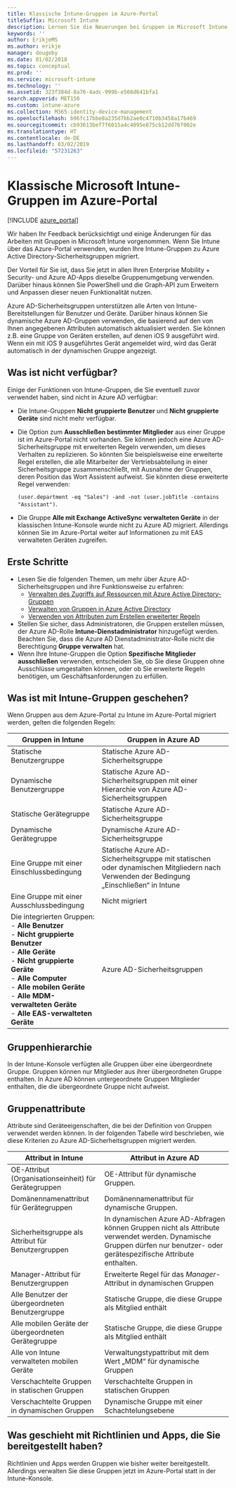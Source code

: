 ```yaml
---
title: Klassische Intune-Gruppen im Azure-Portal
titleSuffix: Microsoft Intune
description: Lernen Sie die Neuerungen bei Gruppen im Microsoft Intune-Azure-Portal kennen.
keywords: ''
author: ErikjeMS
ms.author: erikje
manager: dougeby
ms.date: 01/02/2018
ms.topic: conceptual
ms.prod: ''
ms.service: microsoft-intune
ms.technology: ''
ms.assetid: 323f384d-8a76-4adc-999b-e508d641bfa1
search.appverid: MET150
ms.custom: intune-azure
ms.collection: M365-identity-device-management
ms.openlocfilehash: b96fc17bbe8a235d7bb2ae0c4710b3458a17b469
ms.sourcegitcommit: cb93613bef7f6015a4c4095e875cb12dd76f002e
ms.translationtype: HT
ms.contentlocale: de-DE
ms.lasthandoff: 03/02/2019
ms.locfileid: "57231263"
---
```

# <a name="microsoft-intune-classic-groups-in-the-azure-portal"></a>Klassische Microsoft Intune-Gruppen im Azure-Portal

[!INCLUDE [azure_portal](./includes/azure_portal.md)]

Wir haben Ihr Feedback berücksichtigt und einige Änderungen für das Arbeiten mit Gruppen in Microsoft Intune vorgenommen.
Wenn Sie Intune über das Azure-Portal verwenden, wurden Ihre Intune-Gruppen zu Azure Active Directory-Sicherheitsgruppen migriert.

Der Vorteil für Sie ist, dass Sie jetzt in allen Ihren Enterprise Mobility + Security- und Azure AD-Apps dieselbe Gruppenumgebung verwenden. Darüber hinaus können Sie PowerShell und die Graph-API zum Erweitern und Anpassen dieser neuen Funktionalität nutzen.

Azure AD-Sicherheitsgruppen unterstützen alle Arten von Intune-Bereitstellungen für Benutzer und Geräte. Darüber hinaus können Sie dynamische Azure AD-Gruppen verwenden, die basierend auf den von Ihnen angegebenen Attributen automatisch aktualisiert werden. Sie können z.B. eine Gruppe von Geräten erstellen, auf denen iOS 9 ausgeführt wird. Wenn ein mit iOS 9 ausgeführtes Gerät angemeldet wird, wird das Gerät automatisch in der dynamischen Gruppe angezeigt.

## <a name="what-is-not-available"></a>Was ist nicht verfügbar?

Einige der Funktionen von Intune-Gruppen, die Sie eventuell zuvor verwendet haben, sind nicht in Azure AD verfügbar:

- Die Intune-Gruppen **Nicht gruppierte Benutzer** und **Nicht gruppierte Geräte** sind nicht mehr verfügbar.
- Die Option zum **Ausschließen bestimmter Mitglieder** aus einer Gruppe ist im Azure-Portal nicht vorhanden. Sie können jedoch eine Azure AD-Sicherheitsgruppe mit erweiterten Regeln verwenden, um dieses Verhalten zu replizieren. So könnten Sie beispielsweise eine erweiterte Regel erstellen, die alle Mitarbeiter der Vertriebsabteilung in einer Sicherheitsgruppe zusammenschließt, mit Ausnahme der Gruppen, deren Position das Wort Assistent aufweist. Sie könnten diese erweiterte Regel verwenden:

  `(user.department -eq "Sales") -and -not (user.jobTitle -contains "Assistant")`.
- Die Gruppe **Alle mit Exchange ActiveSync verwalteten Geräte** in der klassischen Intune-Konsole wurde nicht zu Azure AD migriert. Allerdings können Sie im Azure-Portal weiter auf Informationen zu mit EAS verwalteten Geräten zugreifen.

## <a name="how-to-get-started"></a>Erste Schritte

- Lesen Sie die folgenden Themen, um mehr über Azure AD-Sicherheitsgruppen und ihre Funktionsweise zu erfahren:
    -  [Verwalten des Zugriffs auf Ressourcen mit Azure Active Directory-Gruppen](https://azure.microsoft.com/documentation/articles/active-directory-manage-groups/)
    -  [Verwalten von Gruppen in Azure Active Directory](https://azure.microsoft.com/documentation/articles/active-directory-accessmanagement-manage-groups/)
    -  [Verwenden von Attributen zum Erstellen erweiterter Regeln](https://azure.microsoft.com/documentation/articles/active-directory-accessmanagement-groups-with-advanced-rules/)
-  Stellen Sie sicher, dass Administratoren, die Gruppen erstellen müssen, der Azure AD-Rolle **Intune-Dienstadministrator** hinzugefügt werden. Beachten Sie, dass die Azure AD Dienstadministrator-Rolle nicht die Berechtigung **Gruppe verwalten** hat.
-  Wenn Ihre Intune-Gruppen die Option **Spezifische Mitglieder ausschließen** verwenden, entscheiden Sie, ob Sie diese Gruppen ohne Ausschlüsse umgestalten können, oder ob Sie erweiterte Regeln benötigen, um Geschäftsanforderungen zu erfüllen.


## <a name="what-happened-to-intune-groups"></a>Was ist mit Intune-Gruppen geschehen?
Wenn Gruppen aus dem Azure-Portal zu Intune im Azure-Portal migriert werden, gelten die folgenden Regeln:

| Gruppen in Intune|Gruppen in Azure AD|
|-----------------------------------------------------------------------|-------------------------------------------------------------|
|Statische Benutzergruppe|Statische Azure AD-Sicherheitsgruppe|
|Dynamische Benutzergruppe|Statische Azure AD-Sicherheitsgruppen mit einer Hierarchie von Azure AD-Sicherheitsgruppen|
|Statische Gerätegruppe|Statische Azure AD-Sicherheitsgruppe|
|Dynamische Gerätegruppe|Dynamische Azure AD-Sicherheitsgruppe|
|Eine Gruppe mit einer Einschlussbedingung|Statische Azure AD-Sicherheitsgruppe mit statischen oder dynamischen Mitgliedern nach Verwenden der Bedingung „Einschließen“ in Intune|
|Eine Gruppe mit einer Ausschlussbedingung|Nicht migriert|
|Die integrierten Gruppen:<br>- **Alle Benutzer**<br>- **Nicht gruppierte Benutzer**<br>- **Alle Geräte**<br>- **Nicht gruppierte Geräte**<br>- **Alle Computer**<br>- **Alle mobilen Geräte**<br>- **Alle MDM-verwalteten Geräte**<br>- **Alle EAS-verwalteten Geräte**|Azure AD-Sicherheitsgruppen|

## <a name="group-hierarchy"></a>Gruppenhierarchie

In der Intune-Konsole verfügten alle Gruppen über eine übergeordnete Gruppe. Gruppen können nur Mitglieder aus ihrer übergeordneten Gruppe enthalten. In Azure AD können untergeordnete Gruppen Mitglieder enthalten, die die übergeordnete Gruppe nicht aufweist.

## <a name="group-attributes"></a>Gruppenattribute
Attribute sind Geräteeigenschaften, die bei der Definition von Gruppen verwendet werden können. In der folgenden Tabelle wird beschrieben, wie diese Kriterien zu Azure AD-Sicherheitsgruppen migriert werden.

| Attribut in Intune|Attribut in Azure AD|
|-----------------------------------------------------------------------|-------------------------------------------------------------|
|OE-Attribut (Organisationseinheit) für Gerätegruppen|OE-Attribut für dynamische Gruppen.|
|Domänennamenattribut für Gerätegruppen|Domänennamenattribut für dynamische Gruppen.|
|Sicherheitsgruppe als Attribut für Benutzergruppen|In dynamischen Azure AD-Abfragen können Gruppen nicht als Attribute verwendet werden. Dynamische Gruppen dürfen nur benutzer- oder gerätespezifische Attribute enthalten.|
|Manager-Attribut für Benutzergruppen|Erweiterte Regel für das *Manager*-Attribut in dynamischen Gruppen|
|Alle Benutzer der übergeordneten Benutzergruppe|Statische Gruppe, die diese Gruppe als Mitglied enthält|
|Alle mobilen Geräte der übergeordneten Gerätegruppe|Statische Gruppe, die diese Gruppe als Mitglied enthält|
|Alle von Intune verwalteten mobilen Geräte|Verwaltungstypattribut mit dem Wert „MDM“ für dynamische Gruppen|
|Verschachtelte Gruppen in statischen Gruppen |Verschachtelte Gruppen in statischen Gruppen|
|Verschachtelte Gruppen in dynamischen Gruppen|Dynamische Gruppe mit einer Schachtelungsebene|

## <a name="what-happens-to-policies-and-apps-you-previously-deployed"></a>Was geschieht mit Richtlinien und Apps, die Sie bereitgestellt haben?

Richtlinien und Apps werden Gruppen wie bisher weiter bereitgestellt. Allerdings verwalten Sie diese Gruppen jetzt im Azure-Portal statt in der Intune-Konsole.
